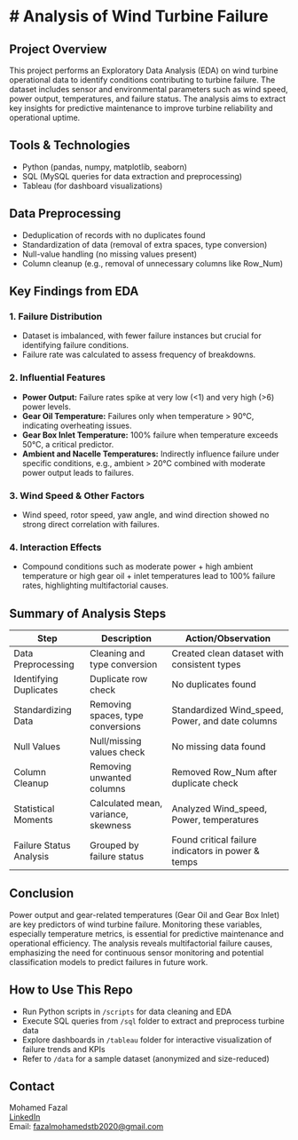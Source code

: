 # # Analysis of Wind Turbine Failure

## Project Overview
This project performs an Exploratory Data Analysis (EDA) on wind turbine operational data to identify conditions contributing to turbine failure. The dataset includes sensor and environmental parameters such as wind speed, power output, temperatures, and failure status. The analysis aims to extract key insights for predictive maintenance to improve turbine reliability and operational uptime.

## Tools & Technologies
- Python (pandas, numpy, matplotlib, seaborn)
- SQL (MySQL queries for data extraction and preprocessing)
- Tableau (for dashboard visualizations)

## Data Preprocessing
- Deduplication of records with no duplicates found
- Standardization of data (removal of extra spaces, type conversion)
- Null-value handling (no missing values present)
- Column cleanup (e.g., removal of unnecessary columns like Row_Num)

## Key Findings from EDA

### 1. Failure Distribution
- Dataset is imbalanced, with fewer failure instances but crucial for identifying failure conditions.
- Failure rate was calculated to assess frequency of breakdowns.

### 2. Influential Features
- **Power Output:** Failure rates spike at very low (<1) and very high (>6) power levels.
- **Gear Oil Temperature:** Failures only when temperature > 90°C, indicating overheating issues.
- **Gear Box Inlet Temperature:** 100% failure when temperature exceeds 50°C, a critical predictor.
- **Ambient and Nacelle Temperatures:** Indirectly influence failure under specific conditions, e.g., ambient > 20°C combined with moderate power output leads to failures.

### 3. Wind Speed & Other Factors
- Wind speed, rotor speed, yaw angle, and wind direction showed no strong direct correlation with failures.

### 4. Interaction Effects
- Compound conditions such as moderate power + high ambient temperature or high gear oil + inlet temperatures lead to 100% failure rates, highlighting multifactorial causes.

## Summary of Analysis Steps
| Step                          | Description                               | Action/Observation                                 |
|-------------------------------|------------------------------------------|--------------------------------------------------|
| Data Preprocessing            | Cleaning and type conversion              | Created clean dataset with consistent types      |
| Identifying Duplicates        | Duplicate row check                       | No duplicates found                               |
| Standardizing Data            | Removing spaces, type conversions         | Standardized Wind_speed, Power, and date columns |
| Null Values                  | Null/missing values check                  | No missing data found                             |
| Column Cleanup               | Removing unwanted columns                   | Removed Row_Num after duplicate check            |
| Statistical Moments          | Calculated mean, variance, skewness       | Analyzed Wind_speed, Power, temperatures          |
| Failure Status Analysis      | Grouped by failure status                   | Found critical failure indicators in power & temps|

## Conclusion
Power output and gear-related temperatures (Gear Oil and Gear Box Inlet) are key predictors of wind turbine failure. Monitoring these variables, especially temperature metrics, is essential for predictive maintenance and operational efficiency. The analysis reveals multifactorial failure causes, emphasizing the need for continuous sensor monitoring and potential classification models to predict failures in future work.

## How to Use This Repo
- Run Python scripts in `/scripts` for data cleaning and EDA
- Execute SQL queries from `/sql` folder to extract and preprocess turbine data
- Explore dashboards in `/tableau` folder for interactive visualization of failure trends and KPIs
- Refer to `/data` for a sample dataset (anonymized and size-reduced)

## Contact
Mohamed Fazal  
[LinkedIn](https://www.linkedin.com/in/mohamed-fazal-a-f-b94737285)  
Email: fazalmohamedstb2020@gmail.com
